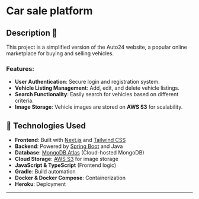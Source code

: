 # Car sale platform

## Description 📜
This project is a simplified version of the Auto24 website, a popular online marketplace for buying and selling vehicles.

### Features:
- **User Authentication**: Secure login and registration system.
- **Vehicle Listing Management**: Add, edit, and delete vehicle listings.
- **Search Functionality**: Easily search for vehicles based on different criteria.
- **Image Storage**: Vehicle images are stored on **AWS S3** for scalability.


## 🚀 Technologies Used

- **Frontend**: Built with [Next.js](https://nextjs.org/) and [Tailwind CSS](https://tailwindcss.com/)
- **Backend**: Powered by [Spring Boot](https://spring.io/projects/spring-boot) and Java
- **Database**: [MongoDB Atlas](https://www.mongodb.com/cloud/atlas) (Cloud-hosted MongoDB)
- **Cloud Storage**: [AWS S3](https://aws.amazon.com/s3/) for image storage
- **JavaScript & TypeScript** (Frontend logic)
- **Gradle**: Build automation
- **Docker & Docker Compose**: Containerization
- **Heroku**: Deployment

---
